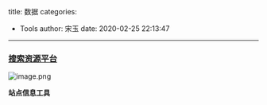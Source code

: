 title: 数据
categories:
 - Tools
author: 宋玉
date: 2020-02-25 22:13:47
---
<a name="dknAs"></a>
### [搜索资源平台](https://ziyuan.baidu.com/dashboard/index)
![image.png](https://cdn.nlark.com/yuque/0/2020/png/394169/1582639911090-197040c2-af87-440b-a1db-64e895e3a3dd.png#align=left&display=inline&height=764&name=image.png&originHeight=1528&originWidth=2864&size=7845070&status=done&style=none&width=1432)

**站点信息工具**
